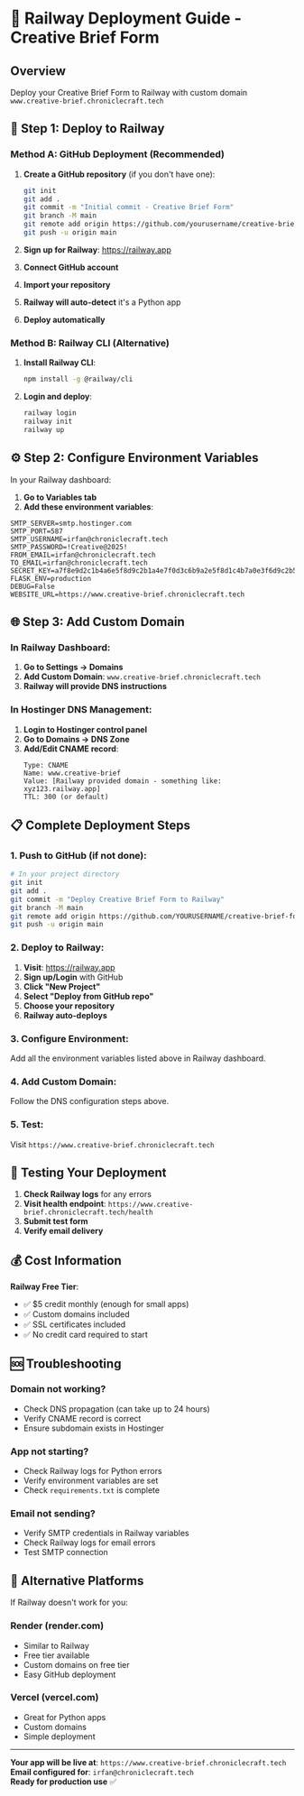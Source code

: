 # 🚀 Railway Deployment Guide - Creative Brief Form

## Overview
Deploy your Creative Brief Form to Railway with custom domain `www.creative-brief.chroniclecraft.tech`

## 🔧 Step 1: Deploy to Railway

### Method A: GitHub Deployment (Recommended)
1. **Create a GitHub repository** (if you don't have one):
   ```bash
   git init
   git add .
   git commit -m "Initial commit - Creative Brief Form"
   git branch -M main
   git remote add origin https://github.com/yourusername/creative-brief-form.git
   git push -u origin main
   ```

2. **Sign up for Railway**: https://railway.app
3. **Connect GitHub account**
4. **Import your repository**
5. **Railway will auto-detect** it's a Python app
6. **Deploy automatically**

### Method B: Railway CLI (Alternative)
1. **Install Railway CLI**:
   ```bash
   npm install -g @railway/cli
   ```
2. **Login and deploy**:
   ```bash
   railway login
   railway init
   railway up
   ```

## ⚙️ Step 2: Configure Environment Variables

In your Railway dashboard:
1. **Go to Variables tab**
2. **Add these environment variables**:

```env
SMTP_SERVER=smtp.hostinger.com
SMTP_PORT=587
SMTP_USERNAME=irfan@chroniclecraft.tech
SMTP_PASSWORD=!Creative@2025!
FROM_EMAIL=irfan@chroniclecraft.tech
TO_EMAIL=irfan@chroniclecraft.tech
SECRET_KEY=a7f8e9d2c1b4a6e5f8d9c2b1a4e7f0d3c6b9a2e5f8d1c4b7a0e3f6d9c2b5a8e1f4d7
FLASK_ENV=production
DEBUG=False
WEBSITE_URL=https://www.creative-brief.chroniclecraft.tech
```

## 🌐 Step 3: Add Custom Domain

### In Railway Dashboard:
1. **Go to Settings → Domains**
2. **Add Custom Domain**: `www.creative-brief.chroniclecraft.tech`
3. **Railway will provide DNS instructions**

### In Hostinger DNS Management:
1. **Login to Hostinger control panel**
2. **Go to Domains → DNS Zone**
3. **Add/Edit CNAME record**:
   ```
   Type: CNAME
   Name: www.creative-brief
   Value: [Railway provided domain - something like: xyz123.railway.app]
   TTL: 300 (or default)
   ```

## 📋 Complete Deployment Steps

### 1. Push to GitHub (if not done):
```bash
# In your project directory
git init
git add .
git commit -m "Deploy Creative Brief Form to Railway"
git branch -M main
git remote add origin https://github.com/YOURUSERNAME/creative-brief-form.git
git push -u origin main
```

### 2. Deploy to Railway:
1. **Visit**: https://railway.app
2. **Sign up/Login** with GitHub
3. **Click "New Project"**
4. **Select "Deploy from GitHub repo"**
5. **Choose your repository**
6. **Railway auto-deploys**

### 3. Configure Environment:
Add all the environment variables listed above in Railway dashboard.

### 4. Add Custom Domain:
Follow the DNS configuration steps above.

### 5. Test:
Visit `https://www.creative-brief.chroniclecraft.tech`

## 🧪 Testing Your Deployment

1. **Check Railway logs** for any errors
2. **Visit health endpoint**: `https://www.creative-brief.chroniclecraft.tech/health`
3. **Submit test form**
4. **Verify email delivery**

## 💰 Cost Information

**Railway Free Tier**:
- ✅ $5 credit monthly (enough for small apps)
- ✅ Custom domains included
- ✅ SSL certificates included
- ✅ No credit card required to start

## 🆘 Troubleshooting

### Domain not working?
- Check DNS propagation (can take up to 24 hours)
- Verify CNAME record is correct
- Ensure subdomain exists in Hostinger

### App not starting?
- Check Railway logs for Python errors
- Verify environment variables are set
- Check `requirements.txt` is complete

### Email not sending?
- Verify SMTP credentials in Railway variables
- Check Railway logs for email errors
- Test SMTP connection

## 🔄 Alternative Platforms

If Railway doesn't work for you:

### Render (render.com)
- Similar to Railway
- Free tier available
- Custom domains on free tier
- Easy GitHub deployment

### Vercel (vercel.com)
- Great for Python apps
- Custom domains
- Simple deployment

---

**Your app will be live at**: `https://www.creative-brief.chroniclecraft.tech`  
**Email configured for**: `irfan@chroniclecraft.tech`  
**Ready for production use** ✅
